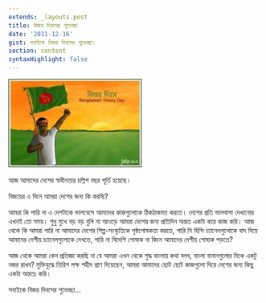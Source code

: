 ```yaml
---
extends: _layouts.post
title: বিজয় দিবসের শুভেচ্ছা
date: '2011-12-16'
gist: সবাইকে বিজয় দিবসের শুভেচ্ছা।
section: content
syntaxHighlight: false
---
```


![বিজয় দিবসের শুভেচ্ছা](/images/posts/victory-day.jpg)

আজ আমাদের দেশের স্বাধীনতার চল্লিশ বছর পূর্তি হয়েছে।

বিজয়ের এ দিনে আমরা দেশের জন্য কি করছি?

আমরা কি পারি না এ দেশটাকে ভালবেসে আমাদের কাজগুলোকে ঠিকঠাকমত করতে। দেশের প্রতি ভালবাসা দেখানোর এখনই তো সময়। শুধু মুখে বড় বড় বুলি না আওড়ে আমরা দেশের জন্য প্রতিদিন অন্তত একটা করে কাজ করি। আজ থেকে কি আমরা পারি না আমাদের দেশের শিল্প-সংস্কৃতিকে পৃষ্ঠপোষকতা করতে, পারি নি হিন্দি চ্যানেলগুলোকে বাদ দিয়ে আমাদের দেশীয় চ্যানেলগুলোকে দেখতে, পারি না বিদেশি পোষাক না কিনে আমাদের দেশীয় পোষাক পড়তে?

আজ থেকে আমরা কেন প্রতিজ্ঞা করছি না যে আমরা এখন থেকে শুদ্ধ বাংলায় কথা বলব, বাংলা বানানগুলোর দিকে একটু নজর রাখব? মুক্তিযুদ্ধে তিরিশ লক্ষ শহীদ প্রাণ দিয়েছেন, আমরা আমাদের ছোট ছোট কাজগুলো দিয়ে দেশের জন্য কিছু একটা অন্ততঃ করি।

সবাইকে বিজয় দিবসের শুভেচ্ছা...
